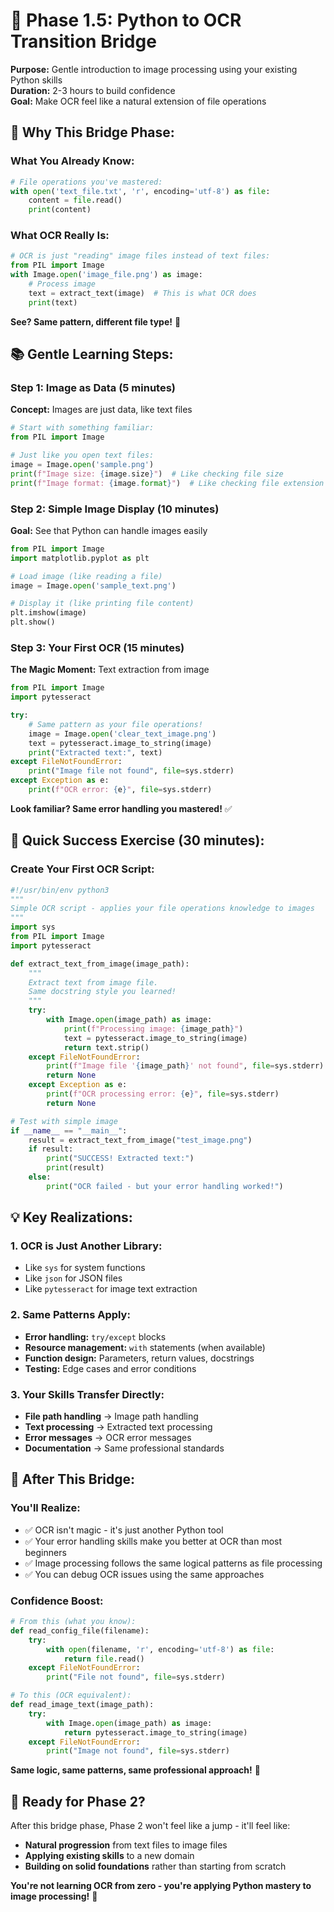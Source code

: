 # 🌉 Phase 1.5: Python to OCR Transition Bridge

**Purpose:** Gentle introduction to image processing using your existing Python skills  
**Duration:** 2-3 hours to build confidence  
**Goal:** Make OCR feel like a natural extension of file operations

## 🎯 **Why This Bridge Phase:**

### **What You Already Know:**

```python
# File operations you've mastered:
with open('text_file.txt', 'r', encoding='utf-8') as file:
    content = file.read()
    print(content)
```

### **What OCR Really Is:**

```python
# OCR is just "reading" image files instead of text files:
from PIL import Image
with Image.open('image_file.png') as image:
    # Process image
    text = extract_text(image)  # This is what OCR does
    print(text)
```

**See? Same pattern, different file type!** 🎉

## 📚 **Gentle Learning Steps:**

### **Step 1: Image as Data (5 minutes)**

**Concept:** Images are just data, like text files

```python
# Start with something familiar:
from PIL import Image

# Just like you open text files:
image = Image.open('sample.png')
print(f"Image size: {image.size}")  # Like checking file size
print(f"Image format: {image.format}")  # Like checking file extension
```

### **Step 2: Simple Image Display (10 minutes)**

**Goal:** See that Python can handle images easily

```python
from PIL import Image
import matplotlib.pyplot as plt

# Load image (like reading a file)
image = Image.open('sample_text.png')

# Display it (like printing file content)
plt.imshow(image)
plt.show()
```

### **Step 3: Your First OCR (15 minutes)**

**The Magic Moment:** Text extraction from image

```python
from PIL import Image
import pytesseract

try:
    # Same pattern as your file operations!
    image = Image.open('clear_text_image.png')
    text = pytesseract.image_to_string(image)
    print("Extracted text:", text)
except FileNotFoundError:
    print("Image file not found", file=sys.stderr)
except Exception as e:
    print(f"OCR error: {e}", file=sys.stderr)
```

**Look familiar? Same error handling you mastered!** ✅

## 🚀 **Quick Success Exercise (30 minutes):**

### **Create Your First OCR Script:**

```python
#!/usr/bin/env python3
"""
Simple OCR script - applies your file operations knowledge to images
"""
import sys
from PIL import Image
import pytesseract

def extract_text_from_image(image_path):
    """
    Extract text from image file.
    Same docstring style you learned!
    """
    try:
        with Image.open(image_path) as image:
            print(f"Processing image: {image_path}")
            text = pytesseract.image_to_string(image)
            return text.strip()
    except FileNotFoundError:
        print(f"Image file '{image_path}' not found", file=sys.stderr)
        return None
    except Exception as e:
        print(f"OCR processing error: {e}", file=sys.stderr)
        return None

# Test with simple image
if __name__ == "__main__":
    result = extract_text_from_image("test_image.png")
    if result:
        print("SUCCESS! Extracted text:")
        print(result)
    else:
        print("OCR failed - but your error handling worked!")
```

## 💡 **Key Realizations:**

### **1. OCR is Just Another Library:**

- Like `sys` for system functions
- Like `json` for JSON files
- Like `pytesseract` for image text extraction

### **2. Same Patterns Apply:**

- **Error handling:** `try/except` blocks
- **Resource management:** `with` statements (when available)
- **Function design:** Parameters, return values, docstrings
- **Testing:** Edge cases and error conditions

### **3. Your Skills Transfer Directly:**

- **File path handling** → Image path handling
- **Text processing** → Extracted text processing
- **Error messages** → OCR error messages
- **Documentation** → Same professional standards

## 🎯 **After This Bridge:**

### **You'll Realize:**

- ✅ OCR isn't magic - it's just another Python tool
- ✅ Your error handling skills make you better at OCR than most beginners
- ✅ Image processing follows the same logical patterns as file processing
- ✅ You can debug OCR issues using the same approaches

### **Confidence Boost:**

```python
# From this (what you know):
def read_config_file(filename):
    try:
        with open(filename, 'r', encoding='utf-8') as file:
            return file.read()
    except FileNotFoundError:
        print("File not found", file=sys.stderr)

# To this (OCR equivalent):
def read_image_text(image_path):
    try:
        with Image.open(image_path) as image:
            return pytesseract.image_to_string(image)
    except FileNotFoundError:
        print("Image not found", file=sys.stderr)
```

**Same logic, same patterns, same professional approach!** 🌟

## 🚀 **Ready for Phase 2?**

After this bridge phase, Phase 2 won't feel like a jump - it'll feel like:

- **Natural progression** from text files to image files
- **Applying existing skills** to a new domain
- **Building on solid foundations** rather than starting from scratch

**You're not learning OCR from zero - you're applying Python mastery to image processing!** 💪
